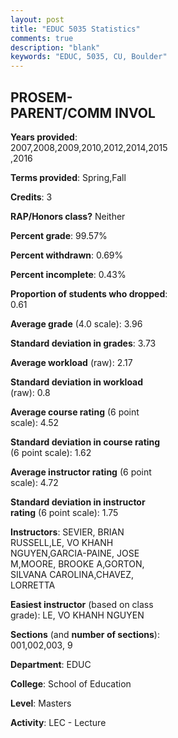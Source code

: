 ```yaml
---
layout: post
title: "EDUC 5035 Statistics"
comments: true
description: "blank"
keywords: "EDUC, 5035, CU, Boulder"
--- 
```

<head>
<script src="https://ajax.googleapis.com/ajax/libs/jquery/2.1.3/jquery.min.js"></script>
<script src="https://dl.dropboxusercontent.com/s/pc42nxpaw1ea4o9/highcharts.js?dl=0"></script>
<!-- <script src="../assets/js/highcharts.js"></script> -->
<style type="text/css">@font-face {
	font-family: "Bebas Neue";
	src: url(https://www.filehosting.org/file/details/544349/BebasNeue%20Regular.otf) format("opentype");
	}
	h1.Bebas { 
		font-family: "Bebas Neue", Verdana, Tahoma;
	}
</style>
</head>
<body>
	<div id="container" style="float: right; width: 45%; height: 88%; margin-left: 2.5%; margin-right: 2.5%;"></div>
	<script language="JavaScript">
		$(document).ready(function() {
		var chart = {type: 'column'};
		var title = {text: 'Grade Distribution'};
		var xAxis = {categories: ['A','B','C','D','F'],crosshair: true};
		var yAxis = {min: 0,title: {text: 'Percentage'}};
		var tooltip = {headerFormat: '<center><b><span style="font-size:20px">{point.key}</span></b></center>',
		               pointFormat: '<td style="padding:0"><b>{point.y:.1f}%</b></td>',
		               footerFormat: '</table>',shared: true,useHTML: true};
		var plotOptions = {column: {pointPadding: 0.0,borderWidth: 0}};  
		var credits = {enabled: false};var series= [{name: 'Percent',data: [99.39,0.61,0.0,0.0,0.0,]}];
		var json = {};
		json.chart = chart;
		json.title = title;
		json.tooltip = tooltip;
		json.xAxis = xAxis;
		json.yAxis = yAxis;  
		json.series = series;
		json.plotOptions = plotOptions;  
		json.credits = credits;
		$('#container').highcharts(json);
	});
	</script>
</body>
			   
## PROSEM-PARENT/COMM INVOL

**Years provided**: 2007,2008,2009,2010,2012,2014,2015,2016

**Terms provided**: Spring,Fall

**Credits**: 3

**RAP/Honors class?** Neither

**Percent grade**: 99.57%

**Percent withdrawn**: 0.69%

**Percent incomplete**: 0.43%

**Proportion of students who dropped**: 0.61

**Average grade** (4.0 scale): 3.96

**Standard deviation in grades**: 3.73

**Average workload** (raw): 2.17

**Standard deviation in workload** (raw): 0.8

**Average course rating** (6 point scale): 4.52

**Standard deviation in course rating** (6 point scale): 1.62

**Average instructor rating** (6 point scale): 4.72

**Standard deviation in instructor rating** (6 point scale): 1.75

**Instructors**: SEVIER, BRIAN RUSSELL,LE, VO KHANH NGUYEN,GARCIA-PAINE, JOSE M,MOORE, BROOKE A,GORTON, SILVANA CAROLINA,CHAVEZ, LORRETTA

**Easiest instructor** (based on class grade): LE, VO KHANH NGUYEN

**Sections** (and **number of sections**): 001,002,003, 9

**Department**: EDUC

**College**: School of Education

**Level**: Masters

**Activity**: LEC - Lecture